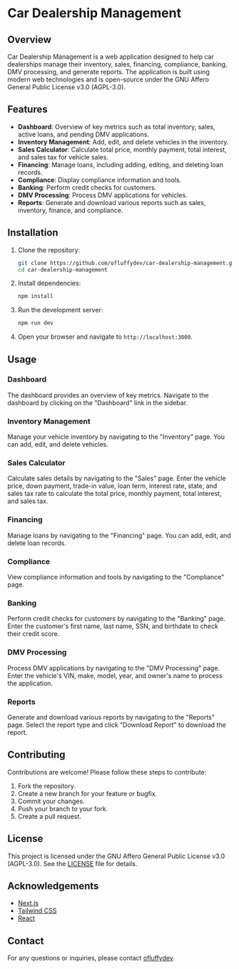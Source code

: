 # Car Dealership Management

## Overview

Car Dealership Management is a web application designed to help car dealerships manage their inventory, sales, financing, compliance, banking, DMV processing, and generate reports. The application is built using modern web technologies and is open-source under the GNU Affero General Public License v3.0 (AGPL-3.0).

## Features

- **Dashboard**: Overview of key metrics such as total inventory, sales, active loans, and pending DMV applications.
- **Inventory Management**: Add, edit, and delete vehicles in the inventory.
- **Sales Calculator**: Calculate total price, monthly payment, total interest, and sales tax for vehicle sales.
- **Financing**: Manage loans, including adding, editing, and deleting loan records.
- **Compliance**: Display compliance information and tools.
- **Banking**: Perform credit checks for customers.
- **DMV Processing**: Process DMV applications for vehicles.
- **Reports**: Generate and download various reports such as sales, inventory, finance, and compliance.

## Installation

1. Clone the repository:
   ```bash
   git clone https://github.com/ofluffydev/car-dealership-management.git
   cd car-dealership-management
   ```

2. Install dependencies:
   ```bash
   npm install
   ```

3. Run the development server:
   ```bash
   npm run dev
   ```

4. Open your browser and navigate to `http://localhost:3000`.

## Usage

### Dashboard

The dashboard provides an overview of key metrics. Navigate to the dashboard by clicking on the "Dashboard" link in the sidebar.

### Inventory Management

Manage your vehicle inventory by navigating to the "Inventory" page. You can add, edit, and delete vehicles.

### Sales Calculator

Calculate sales details by navigating to the "Sales" page. Enter the vehicle price, down payment, trade-in value, loan term, interest rate, state, and sales tax rate to calculate the total price, monthly payment, total interest, and sales tax.

### Financing

Manage loans by navigating to the "Financing" page. You can add, edit, and delete loan records.

### Compliance

View compliance information and tools by navigating to the "Compliance" page.

### Banking

Perform credit checks for customers by navigating to the "Banking" page. Enter the customer's first name, last name, SSN, and birthdate to check their credit score.

### DMV Processing

Process DMV applications by navigating to the "DMV Processing" page. Enter the vehicle's VIN, make, model, year, and owner's name to process the application.

### Reports

Generate and download various reports by navigating to the "Reports" page. Select the report type and click "Download Report" to download the report.

## Contributing

Contributions are welcome! Please follow these steps to contribute:

1. Fork the repository.
2. Create a new branch for your feature or bugfix.
3. Commit your changes.
4. Push your branch to your fork.
5. Create a pull request.

## License

This project is licensed under the GNU Affero General Public License v3.0 (AGPL-3.0). See the [LICENSE](LICENSE) file for details.

## Acknowledgements

- [Next.js](https://nextjs.org/)
- [Tailwind CSS](https://tailwindcss.com/)
- [React](https://reactjs.org/)

## Contact

For any questions or inquiries, please contact [ofluffydev](https://github.com/ofluffydev).
